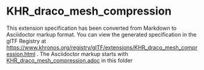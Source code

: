 <!--
Copyright 2022 The Khronos Group Inc.
SPDX-License-Identifier: LicenseRef-KhronosSpecCopyright
-->

# KHR_draco_mesh_compression

This extension specification has been converted from Markdown to Asciidoctor markup format.
You can view the generated specification in the glTF Registry at
https://www.khronos.org/registry/glTF/extensions/KHR_draco_mesh_compression.html .
The Asciidoctor markup starts with [KHR_draco_mesh_compression.adoc](KHR_draco_mesh_compression.adoc) in this folder
